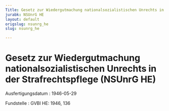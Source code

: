 ```yaml
---
Title: Gesetz zur Wiedergutmachung nationalsozialistischen Unrechts in der Strafrechtspflege
jurabk: NSUnrG HE
layout: default
origslug: nsunrg_he
slug: nsunrg_he

---
```


# Gesetz zur Wiedergutmachung nationalsozialistischen Unrechts in der Strafrechtspflege (NSUnrG HE)

Ausfertigungsdatum
:   1946-05-29

Fundstelle
:   GVBl HE: 1946, 136

